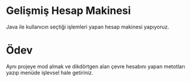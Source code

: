 # Gelişmiş Hesap Makinesi

Java ile kullanıcın seçtiği işlemleri yapan hesap makinesi yapıyoruz.

# Ödev

Aynı projeye mod almak ve dikdörtgen alan çevre hesabını yapan metotları yazıp menüde işlevsel hale getiriniz.